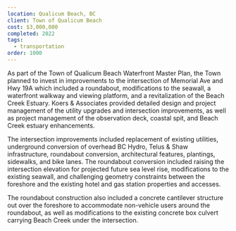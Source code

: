 ```yaml
---
location: Qualicum Beach, BC
client: Town of Qualicum Beach
cost: $3,000,000
completed: 2022
tags:
  - transportation
order: 1000
---
```

As part of the Town of Qualicum Beach Waterfront Master Plan, the Town planned to invest in improvements to the intersection of Memorial Ave and Hwy 19A which included a roundabout, modifications to the seawall, a waterfront walkway and viewing platform, and a revitalization of the Beach Creek Estuary. Koers & Associates provided detailed design and project management of the utility upgrades and intersection improvements, as well as project management of the observation deck, coastal spit, and Beach Creek estuary enhancements.  

The intersection improvements included replacement of existing utilities, underground conversion of overhead BC Hydro, Telus & Shaw infrastructure, roundabout conversion, architectural features, plantings, sidewalks, and bike lanes.  The roundabout conversion included raising the intersection elevation for projected future sea level rise, modifications to the existing seawall, and challenging geometry constraints between the foreshore and the existing hotel and gas station properties and accesses.

The roundabout construction also included a concrete cantilever structure out over the foreshore to accommodate non-vehicle users around the roundabout, as well as modifications to the existing concrete box culvert carrying Beach Creek under the intersection.